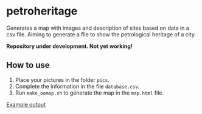 # petroheritage
Generates a map with images and description of sites based on data in a csv file. Aiming to generate a file to show the petrological heritage of a city. 

**Repository under development. Not yet working!**

## How to use
1. Place your pictures in the folder ```pics```.
2. Complete the information in the file ```database.csv```.
3. Run ```make_oomap.sh``` to generate the map in the ```map.html``` file.

[Example output](https://htmlpreview.github.io/?https://github.com/angelrodes/petroheritage/blob/main/map.html)
